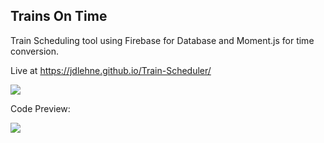 
<h2> Trains On Time </h2>
Train Scheduling tool using Firebase for Database and Moment.js for time conversion.

Live at https://jdlehne.github.io/Train-Scheduler/

![](https://i.imgur.com/ab7TVJE.png)

Code Preview:

![](https://i.imgur.com/11Kgsfv.png)
